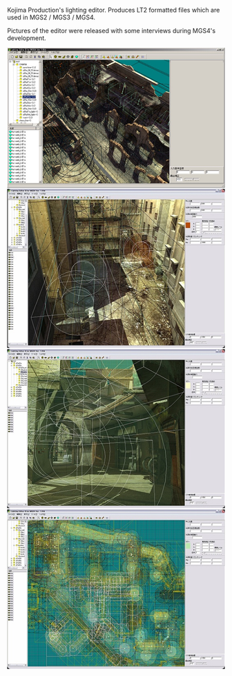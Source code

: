 Kojima Production's lighting editor. Produces LT2 formatted files which are used in MGS2 / MGS3 / MGS4.

Pictures of the editor were released with some interviews during MGS4's development.


![](resources/images/mgs4_lighting_editer_overview.png)
![](resources/images/mgs4_lighting_editer_birdseye.png)
![](resources/images/mgs4_lighting_editer_wideshot.png)
![](resources/images/mgs4_lighting_editer_topdown.png)
